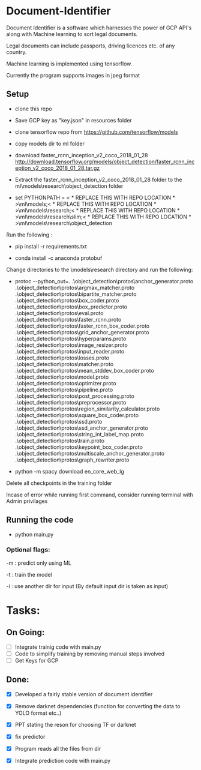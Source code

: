 # Document-Identifier
Document Identifier is a software which harnesses the power of GCP API's along with Machine learning to sort legal documents. 

Legal documents can include passports, driving licences etc. of any country.

Machine learning is implemented using tensorflow.




Currently the program supports images in jpeg format

## Setup

* clone this repo

* Save GCP key as "key.json" in resources folder

* clone tensorflow repo from  https://github.com/tensorflow/models 

* copy models dir to ml folder

* download faster_rcnn_inception_v2_coco_2018_01_28 http://download.tensorflow.org/models/object_detection/faster_rcnn_inception_v2_coco_2018_01_28.tar.gz

* Extract the faster_rcnn_inception_v2_coco_2018_01_28 folder to the ml\models\research\object_detection folder

* set PYTHONPATH = < * REPLACE THIS WITH REPO LOCATION * >\ml\models;< * REPLACE THIS WITH REPO LOCATION * >\ml\models\research;< * REPLACE THIS WITH REPO LOCATION * >\ml\models\research\slim;< * REPLACE THIS WITH REPO LOCATION * >\ml\models\research\object_detection


Run the following :
* pip install -r requirements.txt

* conda install -c anaconda protobuf

Change directories to the \models\research directory and run the following:
* protoc --python_out=. .\object_detection\protos\anchor_generator.proto .\object_detection\protos\argmax_matcher.proto .\object_detection\protos\bipartite_matcher.proto .\object_detection\protos\box_coder.proto .\object_detection\protos\box_predictor.proto .\object_detection\protos\eval.proto .\object_detection\protos\faster_rcnn.proto .\object_detection\protos\faster_rcnn_box_coder.proto .\object_detection\protos\grid_anchor_generator.proto .\object_detection\protos\hyperparams.proto .\object_detection\protos\image_resizer.proto .\object_detection\protos\input_reader.proto .\object_detection\protos\losses.proto .\object_detection\protos\matcher.proto .\object_detection\protos\mean_stddev_box_coder.proto .\object_detection\protos\model.proto .\object_detection\protos\optimizer.proto .\object_detection\protos\pipeline.proto .\object_detection\protos\post_processing.proto .\object_detection\protos\preprocessor.proto .\object_detection\protos\region_similarity_calculator.proto .\object_detection\protos\square_box_coder.proto .\object_detection\protos\ssd.proto .\object_detection\protos\ssd_anchor_generator.proto .\object_detection\protos\string_int_label_map.proto .\object_detection\protos\train.proto .\object_detection\protos\keypoint_box_coder.proto .\object_detection\protos\multiscale_anchor_generator.proto .\object_detection\protos\graph_rewriter.proto

* python -m spacy download en_core_web_lg

Delete all checkpoints in the training folder

Incase of error while running first command, consider running terminal with Admin privilages

## Running the code

* python main.py

### Optional flags:

-m : predict only using ML 

-t : train the model

-i : use another dir for input (By default input dir is taken as input)


# Tasks:

## On Going:
- [ ] Integrate trainig code with main.py
- [ ] Code to simplify training by removing manual steps involved
- [ ] Get Keys for GCP 

## Done:
- [x] Developed a fairly stable version of document identifier
- [x] Remove darknet dependencies (function for converting the data to YOLO format etc..) 
- [x] PPT stating the reson for choosing TF or darknet
- [X] fix predictor
- [X] Program reads all the files from dir 
- [X] Integrate prediction code with main.py

